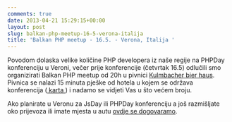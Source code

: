 ```yaml
---
comments: true
date: 2013-04-21 15:29:15+00:00
layout: post
slug: balkan-php-meetup-16-5-verona-italija
title: 'Balkan PHP meetup - 16.5. - Verona, Italija '
---
```


Povodom dolaska velike količine PHP developera iz naše regije na PHPDay konferenciju u Veroni, večer prije konferencije (četvrtak 16.5) odlučili smo organizirati Balkan PHP meetup od 20h u pivnici [ Kulmbacher bier haus](http://www.kbh.it/). Pivnica se nalazi 15 minuta pješke od hotela u kojem se održava konferencija ([ karta ](https://maps.google.com/maps?q=kulmbacher+bier-haus+verona+italy&hl=en&sll=37.0625,-95.677068&sspn=45.957536,93.076172&hq=kulmbacher+bier-haus&hnear=Verona+Province+of+Verona,+Veneto,+Italy&t=m&z=16)) i nadamo se vidjeti Vas u što većem broju.

Ako planirate u Veronu za JsDay ili PHPDay konferenciju a još razmišljate oko prijevoza ili imate mjesta u autu [ ovdje se dogovaramo](http://zgphp.org/2013/04/verona-organizacija-puta/).
